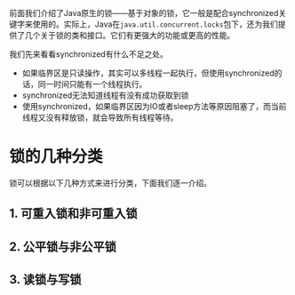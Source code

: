 前面我们介绍了Java原生的锁——基于对象的锁，它一般是配合synchronized关键字来使用的。实际上，Java在`java.util.concurrent.locks`包下，还为我们提供了几个关于锁的类和接口。它们有更强大的功能或更高的性能。

我们先来看看synchronized有什么不足之处。

- 如果临界区是只读操作，其实可以多线程一起执行，但使用synchronized的话，同一时间只能有一个线程执行。
- synchronized无法知道线程有没有成功获取到锁
- 使用synchronized，如果临界区因为IO或者sleep方法等原因阻塞了，而当前线程又没有释放锁，就会导致所有线程等待。

# 锁的几种分类

锁可以根据以下几种方式来进行分类，下面我们逐一介绍。

## 1. 可重入锁和非可重入锁

## 2. 公平锁与非公平锁

## 3. 读锁与写锁

